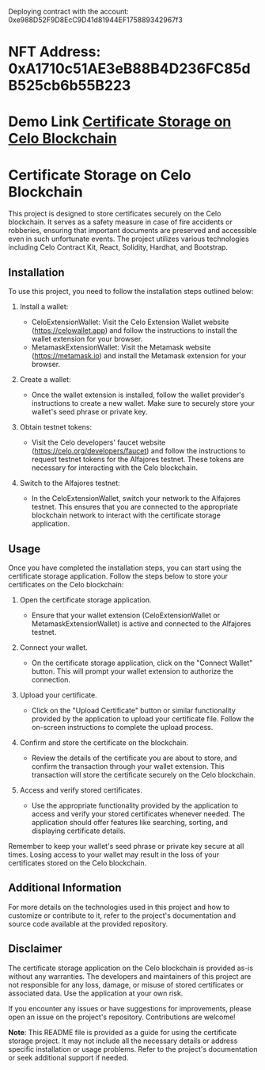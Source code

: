 

Deploying contract with the account:  0xe988D52F9D8EcC9D41d81944EF175889342967f3
# NFT Address:  0xA1710c51AE3eB88B4D236FC85dB525cb6b55B223

# Demo Link [Certificate Storage on Celo Blockchain](https://certificate-storage-on-celo-blockchain-ihu2.vercel.app/)

# Certificate Storage on Celo Blockchain

This project is designed to store certificates securely on the Celo blockchain. It serves as a safety measure in case of fire accidents or robberies, ensuring that important documents are preserved and accessible even in such unfortunate events. The project utilizes various technologies including Celo Contract Kit, React, Solidity, Hardhat, and Bootstrap.

## Installation

To use this project, you need to follow the installation steps outlined below:

1. Install a wallet:
   - CeloExtensionWallet: Visit the Celo Extension Wallet website (https://celowallet.app) and follow the instructions to install the wallet extension for your browser.
   - MetamaskExtensionWallet: Visit the Metamask website (https://metamask.io) and install the Metamask extension for your browser.

2. Create a wallet:
   - Once the wallet extension is installed, follow the wallet provider's instructions to create a new wallet. Make sure to securely store your wallet's seed phrase or private key.

3. Obtain testnet tokens:
   - Visit the Celo developers' faucet website (https://celo.org/developers/faucet) and follow the instructions to request testnet tokens for the Alfajores testnet. These tokens are necessary for interacting with the Celo blockchain.

4. Switch to the Alfajores testnet:
   - In the CeloExtensionWallet, switch your network to the Alfajores testnet. This ensures that you are connected to the appropriate blockchain network to interact with the certificate storage application.

## Usage

Once you have completed the installation steps, you can start using the certificate storage application. Follow the steps below to store your certificates on the Celo blockchain:

1. Open the certificate storage application.
   - Ensure that your wallet extension (CeloExtensionWallet or MetamaskExtensionWallet) is active and connected to the Alfajores testnet.

2. Connect your wallet.
   - On the certificate storage application, click on the "Connect Wallet" button. This will prompt your wallet extension to authorize the connection.

3. Upload your certificate.
   - Click on the "Upload Certificate" button or similar functionality provided by the application to upload your certificate file. Follow the on-screen instructions to complete the upload process.

4. Confirm and store the certificate on the blockchain.
   - Review the details of the certificate you are about to store, and confirm the transaction through your wallet extension. This transaction will store the certificate securely on the Celo blockchain.

5. Access and verify stored certificates.
   - Use the appropriate functionality provided by the application to access and verify your stored certificates whenever needed. The application should offer features like searching, sorting, and displaying certificate details.

Remember to keep your wallet's seed phrase or private key secure at all times. Losing access to your wallet may result in the loss of your certificates stored on the Celo blockchain.

## Additional Information

For more details on the technologies used in this project and how to customize or contribute to it, refer to the project's documentation and source code available at the provided repository.

## Disclaimer

The certificate storage application on the Celo blockchain is provided as-is without any warranties. The developers and maintainers of this project are not responsible for any loss, damage, or misuse of stored certificates or associated data. Use the application at your own risk.

If you encounter any issues or have suggestions for improvements, please open an issue on the project's repository. Contributions are welcome!

**Note**: This README file is provided as a guide for using the certificate storage project. It may not include all the necessary details or address specific installation or usage problems. Refer to the project's documentation or seek additional support if needed.
